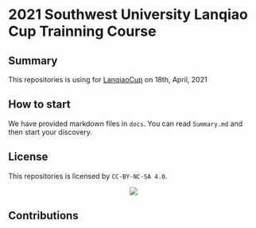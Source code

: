 <!--
 * @Author: Sunist Chan
 * @Date: 2021-03-29 03:45:28
 * @LastEditTime: 2021-03-29 04:12:31
 * @LastEditors: Sunist Chan
 * @Description: 
 * @FilePath: /2021-LQC-Trainning/README.md
-->

# 2021 Southwest University Lanqiao Cup Trainning Course #

## Summary ##

This repositories is using for [LanqiaoCup](https://dasai.lanqiao.cn) on 18th, April, 2021

## How to start ##

We have provided markdown files in `docs`. You can read `Summary.md` and then start your discovery.

## License ##

This repositories is licensed by `CC-BY-NC-SA 4.0`.

<center><img src = "https://licensebuttons.net/l/by-nc-sa/4.0/88x31.png"></center>

## Contributions ##
